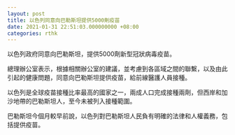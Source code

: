 ```yaml
---
layout: post
title: 以色列同意向巴勒斯坦提供5000劑疫苗
date: 2021-01-31 22:51:03.000000000 +08:00
categories: rthk
---
```


以色列政府同意向巴勒斯坦，提供5000劑新型冠狀病毒疫苗。

總理辦公室表示，根據相關辦公室的建議，並考慮到各區域之間的聯繫，以及由此引起的健康問題，同意向巴勒斯坦提供疫苗，給前線醫護人員接種。

以色列是全球疫苗接種比率最高的國家之一，兩成人口完成接種兩劑，但西岸和加沙地帶的巴勒斯坦人，至今未被列入接種範圍。

巴勒斯坦今個月較早前說，以色列對巴勒斯坦人民負有明確的法律和人權義務，包括提供疫苗。
